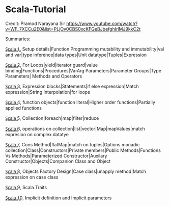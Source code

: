 # Scala-Tutorial
Credit: Pramod Narayana Sir
https://www.youtube.com/watch?v=WF_7XCCu2E0&list=PLjOv0CBS0xcKFGeBJbefghIrlMJ9kkC2t

Summaries:

S̳c̳a̳l̳a̳ ̳1̳, Setup details|Function Programming mutability and immutability|val and var|type inference|data types|Unit datatype|Tuples|Expression

S̳c̳a̳l̳a̳ ̳2, For Loops|yield|iterator guard|value binding|Functions|Procedures|VarArg Parameters|Parameter Groups|Type Parameters| Methods and Operators

S̳c̳a̳l̳a̳ ̳3, Expression blocks|Statements|if else expression|Match expression|String Interpolation|for loops

S̳c̳a̳l̳a̳ ̳4, function objects|function literal|Higher order functions|Partially applied functions

S̳c̳a̳l̳a̳ ̳5, Collection|foreach|map|filter|reduce

S̳c̳a̳l̳a̳ ̳6, operations on collection|list|vector|Map|mapValues|match expresion on complex datatye

S̳c̳a̳l̳a̳ ̳7, Cons Method|flatMap|match on tuples|Options monadic collection|Class|Constructors|Private members|Public Methods|Functions Vs Methods|Parameterized Constructor|Auxilary Constructor|Objects|Companion Class and Object

S̳c̳a̳l̳a̳ ̳8, Objects Factory Design|Case class|unapply method|Match expression on case class

S̳c̳a̳l̳a̳ ̳9, Scala Traits

S̳c̳a̳l̳a̳ ̳1̳0, Implicit definition and Implicit parameters

